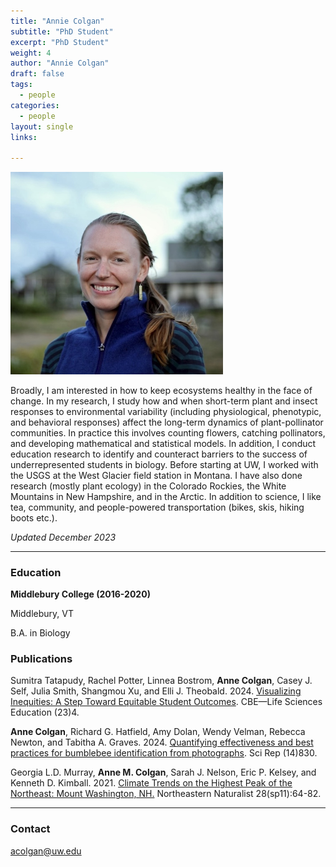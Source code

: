 ```yaml
---
title: "Annie Colgan"
subtitle: "PhD Student"
excerpt: "PhD Student"
weight: 4
author: "Annie Colgan"
draft: false
tags:
  - people
categories:
  - people
layout: single
links:

---
```

<img src="featured.jpeg" width="339.5" height="323.5">

Broadly, I am interested in how to keep ecosystems healthy in the face of change. In my research, I study how and when short-term plant and insect responses to environmental variability (including physiological, phenotypic, and behavioral responses) affect the long-term dynamics of plant-pollinator communities. In practice this involves counting flowers, catching pollinators, and developing mathematical and statistical models. In addition, I conduct education research to identify and counteract barriers to the success of underrepresented students in biology. Before starting at UW, I worked with the USGS at the West Glacier field station in Montana. I have also done research (mostly plant ecology) in the Colorado Rockies, the White Mountains in New Hampshire, and in the Arctic. In addition to science, I like tea, community, and people-powered transportation (bikes, skis, hiking boots etc.).

*Updated December 2023*

---

### Education
**Middlebury College (2016-2020)**

Middlebury, VT

B.A. in Biology 



### Publications
Sumitra Tatapudy, Rachel Potter, Linnea Bostrom, **Anne Colgan**, Casey J. Self, Julia Smith, Shangmou Xu, and Elli J. Theobald. 2024. [Visualizing Inequities: A Step Toward Equitable Student Outcomes](https://doi.org/10.1187/cbe.24-02-0086). CBE—Life Sciences Education (23)4.

**Anne Colgan**, Richard G. Hatfield, Amy Dolan, Wendy Velman, Rebecca Newton, and Tabitha A. Graves. 2024. [Quantifying effectiveness and best practices for bumblebee identification from photographs](https://doi.org/10.1038/s41598-023-41548-w). Sci Rep (14)830.

Georgia L.D. Murray, **Anne M. Colgan**, Sarah J. Nelson, Eric P. Kelsey, and Kenneth D. Kimball. 2021. [Climate Trends on the Highest Peak of the Northeast: Mount Washington, NH.](https://doi.org/10.1656/045.028.s1105) Northeastern Naturalist 28(sp11):64-82.


---

### Contact

acolgan@uw.edu